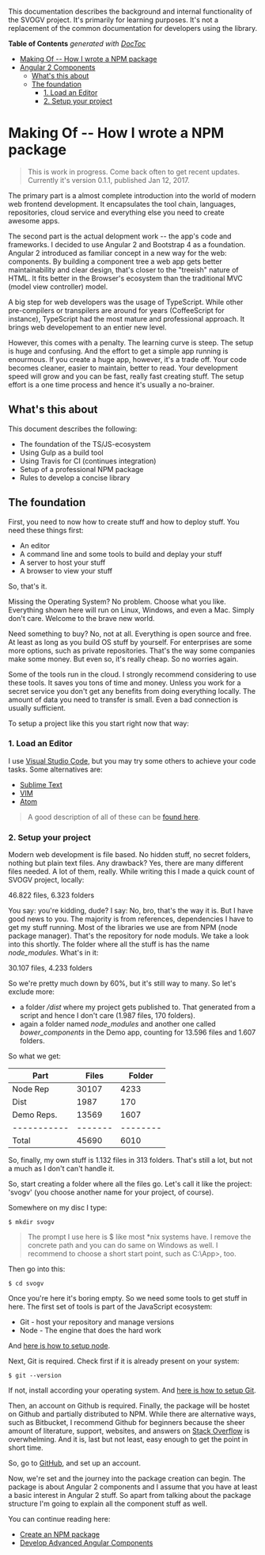 This documentation describes the background and internal functionality of the SVOGV project. It's primarily for learning purposes. 
It's not a replacement of the common documentation for developers using the library.

**Table of Contents**  *generated with [DocToc](http://doctoc.herokuapp.com/)*

- [Making Of -- How I wrote a NPM package](#)
- [Angular 2 Components](#)
	- [What's this about](#)
	- [The foundation](#)
		- [1. Load an Editor](#)
		- [2. Setup your project](#)

# Making Of -- How I wrote a NPM package

> This is work in progress. Come back often to get recent updates. Currently it's version 0.1.1, published Jan 12, 2017.

The primary part is a almost complete introduction into the world of modern web frontend development. It encapsulates the 
tool chain, languages, repositories, cloud service and everything else you need to create awesome apps.

The second part is the actual delopment work -- the app's code and frameworks. I decided to use Angular 2 and Bootstrap 4 
as a foundation. Angular 2 introduced as familiar concept in a new way for the web: components. By building a component tree a web app gets
better maintainability and clear design, that's closer to the "treeish" nature of HTML. It fits better in the Browser's ecosystem
than the traditional MVC (model view controller) model.

A big step for web developers was the usage of TypeScript. While other pre-compilers or transpilers are around for years (CoffeeScript for instance),
TypeScript had the most mature and professional approach. It brings web developement to an entier new level. 

However, this comes with a penalty. The learning curve is steep. The setup is huge and confusing. And the effort to get a simple app running
is enourmous. If you create a huge app, however, it's a trade off. Your code becomes cleaner, easier to maintain, better to read. Your development
speed will grow and you can be fast, really fast creating stuff. The setup effort is a one time process and hence it's usually a no-brainer.

## What's this about

This document describes the following:

* The foundation of the TS/JS-ecosystem
* Using Gulp as a build tool
* Using Travis for CI (continues integration)
* Setup of a professional NPM package
* Rules to develop a concise library

## The foundation

First, you need to now how to create stuff and how to deploy stuff. You need these things first:

* An editor
* A command line and some tools to build and deplay your stuff
* A server to host your stuff
* A browser to view your stuff       

So, that's it. 

Missing the Operating System? No problem. Choose what you like. Everything shown here will run on Linux, Windows, and even a Mac.
Simply don't care. Welcome to the brave new world.

Need something to buy? No, not at all. Everything is open source and free. At least as long as you build OS stuff by yourself. For enterprises
are some more options, such as private repositories. That's the way some companies make some money. But even so, it's really cheap. So no 
worries again. 

Some of the tools run in the cloud. I strongly recommend considering to use these tools. It saves you tons of time and money. Unless you work
for a secret service you don't get any benefits from doing everything locally. The amount of data you need to transfer is small. Even a bad
connection is usually sufficient.

To setup a project like this you start right now that way:

### 1. Load an Editor 

I use [Visual Studio Code](https://code.visualstudio.com/), but you may try some others to achieve your code tasks. Some alternatives are:

* [Sublime Text](https://www.sublimetext.com/)
* [VIM](https://www.liveedu.tv/godlyperfection/)
* [Atom](https://atom.io/)

> A good description of all of these can be [found here](http://blog.liveedu.tv/10-best-text-editors-programming-2016/).

### 2. Setup your project

Modern web development is file based. No hidden stuff, no secret folders, nothing but plain text files. Any drawback? Yes, there are many
different files needed. A lot of them, really. While writing this I made a quick count of SVOGV project, locally:

46.822 files, 6.323 folders

You say: you're kidding, dude? I say: No, bro, that's the way it is. But I have good news to you. The majority is from references, dependencies 
I have to get my stuff running. Most of the libraries we use are from NPM (node package manager). That's the repository for node moduls. We take a look
into this shortly. The folder where all the stuff is has the name *node_modules*. What's in it:

30.107 files, 4.233 folders

So we're pretty much down by 60%, but it's still way to many. So let's exclude more:

* a folder */dist* where my project gets published to. That generated from a script and hence I don't care (1.987 files, 170 folders).
* again a folder named *node_modules* and another one called *bower_components* in the Demo app, counting for 13.596 files and 1.607 folders.

So what we get:

|Part       |Files  |Folder  |
|-----------|-------|--------|
|Node Rep   |30107  |4233|
|Dist       | 1987  | 170|
|Demo Reps. |13569  |1607|
|-----------|-------|--------|
|Total      |45690  |6010    |

So, finally, my own stuff is 1.132 files in 313 folders. That's still a lot, but not a much as I don't can't handle it.

So, start creating a folder where all the files go. Let's call it like the project: 'svogv' (you choose another name for your project, of course).

Somewhere on my disc I type:

~~~
$ mkdir svogv
~~~

> The prompt I use here is $ like most *nix systems have. I remove the concrete path and you can do same on Windows as well. I recommend to choose a short start point, such as C:\App>, too.

Then go into this:

~~~
$ cd svogv
~~~

Once you're here it's boring empty. So we need some tools to get stuff in here. The first set of tools is part of the JavaScript ecosystem:

* Git - host your repository and manage versions
* Node - The engine that does the hard work

And [here is how to setup node](./setup/setup-node).

Next, Git is required. Check first if it is already present on your system:

~~~
$ git --version
~~~

If not, install according your operating system. And [here is how to setup Git](./setup/setup-git).

Then, an account on Github is required. Finally, the package will be hostet on Github and partially distributed to NPM. While there are alternative ways,
such as Bitbucket, I recommend Github for beginners because the sheer amount of literature, support, websites, and answers on [Stack Overflow](https://stackoverflow.com/)
is overwhelming. And it is, last but not least, easy enough to get the point in short time.

So, go to [GitHub](https://github.com/), and set up an account. 

Now, we're set and the journey into the package creation can begin. The package is about Angular 2 components and I assume that you have at least a basic
interest in Angular 2 stuff. So apart from talking about the package structure  I'm going to explain all the component stuff as well.

You can continue reading here:

* [Create an NPM package](./create-npm) 
* [Develop Advanced Angular Components](./angular-intro) 
